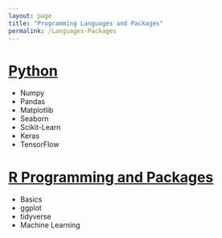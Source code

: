 ```yaml
---
layout: page
title: "Programming Languages and Packages"
permalink: /Languages-Packages
---
```


# [Python](Languages/PythonPackages.md)
- Numpy
- Pandas
- Matplotlib
- Seaborn
- Scikit-Learn
- Keras
- TensorFlow

# [R Programming and Packages](Languages/RPackages.md)
- Basics
- ggplot
- tidyverse
- Machine Learning